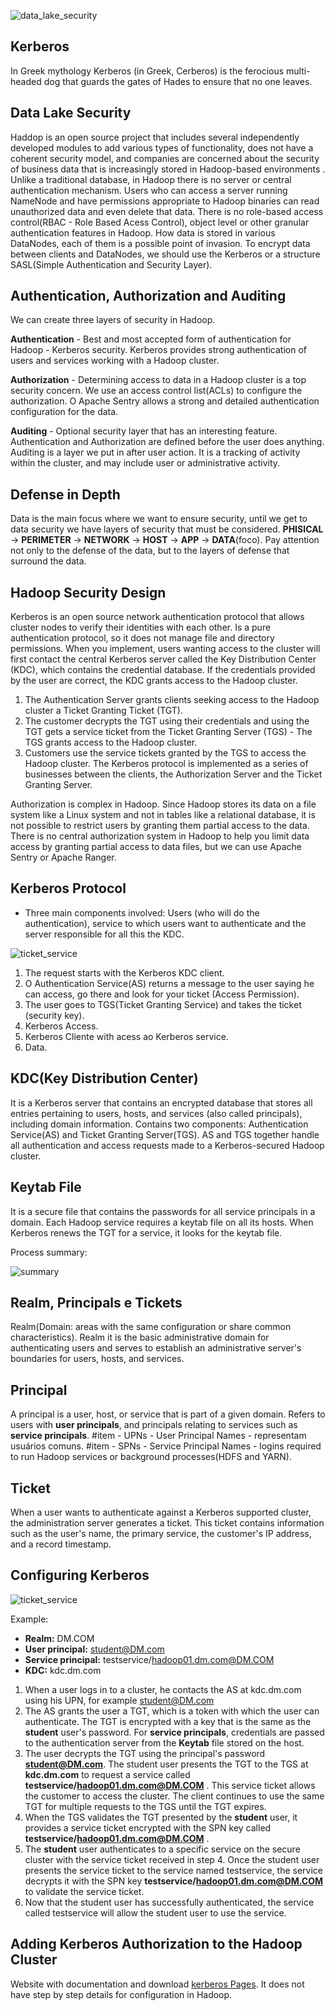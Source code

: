 ![data_lake_security](https://github.com/douglasmitsue/data-lake-security/blob/master/protocolo-kerberos.png)

## Kerberos
In Greek mythology Kerberos (in Greek, Cerberos) is the ferocious multi-headed dog that guards the gates of Hades to ensure that no one leaves.

## Data Lake Security
Haddop is an open source project that includes several independently developed modules to add various types of functionality, does not have a coherent security model, and companies are concerned about the security of business data that is increasingly stored in Hadoop-based environments .
Unlike a traditional database, in Hadoop there is no server or central authentication mechanism. Users who can access a server running NameNode and have permissions appropriate to Hadoop binaries can read unauthorized data and even delete that data. There is no role-based access control(RBAC - Role Based Acess Control), object level or other granular authentication features in Hadoop.
How data is stored in various DataNodes, each of them is a possible point of invasion. 
To encrypt data between clients and DataNodes, we should use the Kerberos or a structure SASL(Simple Authentication and Security Layer).

## Authentication, Authorization and Auditing
We can create three layers of security in Hadoop.

**Authentication** - Best and most accepted form of authentication for Hadoop - Kerberos security.
Kerberos provides strong authentication of users and services working with a Hadoop cluster.

**Authorization** - Determining access to data in a Hadoop cluster is a top security concern. We use an access control list(ACLs) to configure the authorization. 
O Apache Sentry allows a strong and detailed authentication configuration for the data.

**Auditing** - Optional security layer that has an interesting feature. 
Authentication and Authorization are defined before the user does anything.
Auditing is a layer we put in after user action.
It is a tracking of activity within the cluster, and may include user or administrative activity.

## Defense in Depth

Data is the main focus where we want to ensure security, until we get to data security we have layers of security that must be considered.
**PHISICAL** -> **PERIMETER** -> **NETWORK** -> **HOST** -> **APP** -> **DATA**(foco).
Pay attention not only to the defense of the data, but to the layers of defense that surround the data.

## Hadoop Security Design

Kerberos is an open source network authentication protocol that allows cluster nodes to verify their identities with each other. Is a pure authentication protocol, so it does not manage file and directory permissions. When you implement, users wanting access to the cluster will first contact the central Kerberos server called the Key Distribution Center (KDC), which contains the credential database. If the credentials provided by the user are correct, the KDC grants access to the Hadoop cluster.

1. The Authentication Server grants clients seeking access to the Hadoop cluster a Ticket Granting Ticket (TGT). 
2. The customer decrypts the TGT using their credentials and using the TGT gets a service ticket from the Ticket Granting Server (TGS) - The TGS grants access to the Hadoop cluster. 
3. Customers use the service tickets granted by the TGS to access the Hadoop cluster. The Kerberos protocol is implemented as a series of businesses between the clients, the Authorization Server and the Ticket Granting Server.

Authorization is complex in Hadoop. Since Hadoop stores its data on a file system like a Linux system and not in tables like a relational database, it is not possible to restrict users by granting them partial access to the data. There is no central authorization system in Hadoop to help you limit data access by granting partial access to data files, but we can use Apache Sentry or Apache Ranger.

## Kerberos Protocol

* Three main components involved: Users (who will do the authentication), service to which users want to authenticate and the server responsible for all this the KDC.

![ticket_service](https://github.com/douglasmitsue/data-lake-security/blob/master/ticket-service.png)

1. The request starts with the Kerberos KDC client.
2. O Authentication Service(AS) returns a message to the user saying he can access, go there and look for your ticket (Access Permission).
3. The user goes to TGS(Ticket Granting Service) and takes the ticket (security key).
4. Kerberos Access.
5. Kerberos Cliente with acess ao Kerberos service.
6. Data.

## KDC(Key Distribution Center)
It is a Kerberos server that contains an encrypted database that stores all entries pertaining to users, hosts, and services (also called principals), including domain information.
Contains two components: Authentication Service(AS) and Ticket Granting Server(TGS).
AS and TGS together handle all authentication and access requests made to a Kerberos-secured Hadoop cluster.

## Keytab File
It is a secure file that contains the passwords for all service principals in a domain.
Each Hadoop service requires a keytab file on all its hosts.
When Kerberos renews the TGT for a service, it looks for the keytab file.

Process summary:

![summary](https://github.com/douglasmitsue/data-lake-security/blob/master/summary-process.png)

## Realm, Principals e Tickets
Realm(Domain: areas with the same configuration or share common characteristics).
Realm it is the basic administrative domain for authenticating users and serves to establish an administrative server's boundaries for users, hosts, and services.

## Principal
A principal is a user, host, or service that is part of a given domain.
Refers to users with **user principals**, and principals relating to services such as **service principals**.
#item - UPNs - User Principal Names - representam usuários comuns.
#item - SPNs - Service Principal Names - logins required to run Hadoop services or background processes(HDFS and YARN).

## Ticket
When a user wants to authenticate against a Kerberos supported cluster, the administration server generates a ticket. This ticket contains information such as the user's name, the primary service, the customer's IP address, and a record timestamp.


## Configuring Kerberos

![ticket_service](https://github.com/douglasmitsue/data-lake-security/blob/master/ticket-service.png)

Example:
- **Realm:** DM.COM
- **User principal:** student@DM.com
- **Service principal:** testservice/hadoop01.dm.com@DM.COM
- **KDC:** kdc.dm.com

1. When a user logs in to a cluster, he contacts the AS at kdc.dm.com using his UPN, for example student@DM.com
2. The AS grants the user a TGT, which is a token with which the user can authenticate. The TGT is encrypted with a key that is the same as the **student** user's password. For **service principals**, credentials are passed to the authentication server from the **Keytab** file stored on the host.
3. The user decrypts the TGT using the principal's password **student@DM.com**. The student user presents the TGT to the TGS at **kdc.dm.com** to request a service called **testservice/hadoop01.dm.com@DM.COM** . This service ticket allows the customer to access the cluster. The client continues to use the same TGT for multiple requests to the TGS until the TGT expires.
4. When the TGS validates the TGT presented by the **student** user, it provides a service ticket encrypted with the SPN key called **testservice/hadoop01.dm.com@DM.COM** .
5. The **student** user authenticates to a specific service on the secure cluster with the service ticket received in step 4. Once the student user presents the service ticket to the service named testservice, the service decrypts it with the SPN key **testservice/hadoop01.dm.com@DM.COM** to validate the service ticket.
6. Now that the student user has successfully authenticated, the service called testservice will allow the student user to use the service.

## Adding Kerberos Authorization to the Hadoop Cluster

Website with documentation and download [kerberos Pages](https://web.mit.edu/kerberos/).
It does not have step by step details for configuration in Hadoop.








